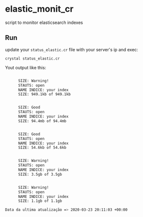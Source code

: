# elastic_monit_cr

script to monitor elasticsearch indexes


## Run

update your `status_elastic.cr` file with your server's ip and exec:

```cr
crystal status_elastic.cr
```

Yout output like this:

```bash

      SIZE: Warning!
      STAUTS: open
      NAME INDICE: your index
      SIZE: 949.1kb of 949.1kb


      SIZE: Good
      STAUTS: open
      NAME INDICE: your index
      SIZE: 94.4mb of 94.4mb


      SIZE: Good
      STAUTS: open
      NAME INDICE: your index
      SIZE: 54.6kb of 54.6kb


      SIZE: Warning!
      STAUTS: open
      NAME INDICE: your index
      SIZE: 3.5gb of 3.5gb


      SIZE: Warning!
      STAUTS: open
      NAME INDICE: your index
      SIZE: 1.1gb of 1.1gb

Data da ultima atualização => 2020-03-23 20:11:03 +00:00
```
